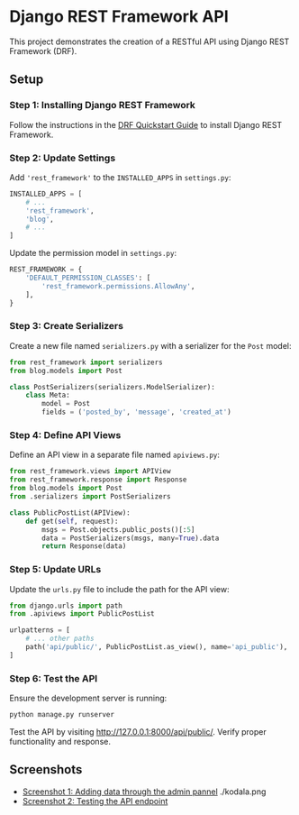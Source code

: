 # Django REST Framework API

This project demonstrates the creation of a RESTful API using Django REST Framework (DRF).

## Setup

### Step 1: Installing Django REST Framework

Follow the instructions in the [DRF Quickstart Guide](https://www.django-rest-framework.org/tutorial/quickstart/) to install Django REST Framework.

### Step 2: Update Settings

Add `'rest_framework'` to the `INSTALLED_APPS` in `settings.py`:

```python
INSTALLED_APPS = [
    # ...
    'rest_framework',
    'blog',
    # ...
]
```

Update the permission model in `settings.py`:

```python
REST_FRAMEWORK = {
    'DEFAULT_PERMISSION_CLASSES': [
        'rest_framework.permissions.AllowAny',
    ],
}
```

### Step 3: Create Serializers

Create a new file named `serializers.py` with a serializer for the `Post` model:

```python
from rest_framework import serializers
from blog.models import Post

class PostSerializers(serializers.ModelSerializer):
    class Meta:
        model = Post
        fields = ('posted_by', 'message', 'created_at')
```

### Step 4: Define API Views

Define an API view in a separate file named `apiviews.py`:

```python
from rest_framework.views import APIView
from rest_framework.response import Response
from blog.models import Post
from .serializers import PostSerializers

class PublicPostList(APIView):
    def get(self, request):
        msgs = Post.objects.public_posts()[:5]
        data = PostSerializers(msgs, many=True).data
        return Response(data)
```

### Step 5: Update URLs

Update the `urls.py` file to include the path for the API view:

```python
from django.urls import path
from .apiviews import PublicPostList

urlpatterns = [
    # ... other paths
    path('api/public/', PublicPostList.as_view(), name='api_public'),
]
```

### Step 6: Test the API

Ensure the development server is running:

```bash
python manage.py runserver
```

Test the API by visiting http://127.0.0.1:8000/api/public/. Verify proper functionality and response.

## Screenshots

- [Screenshot 1: Adding data through the admin pannel](kodala.png)
  ./kodala.png
- [Screenshot 2: Testing the API endpoint](kodala2.png)
